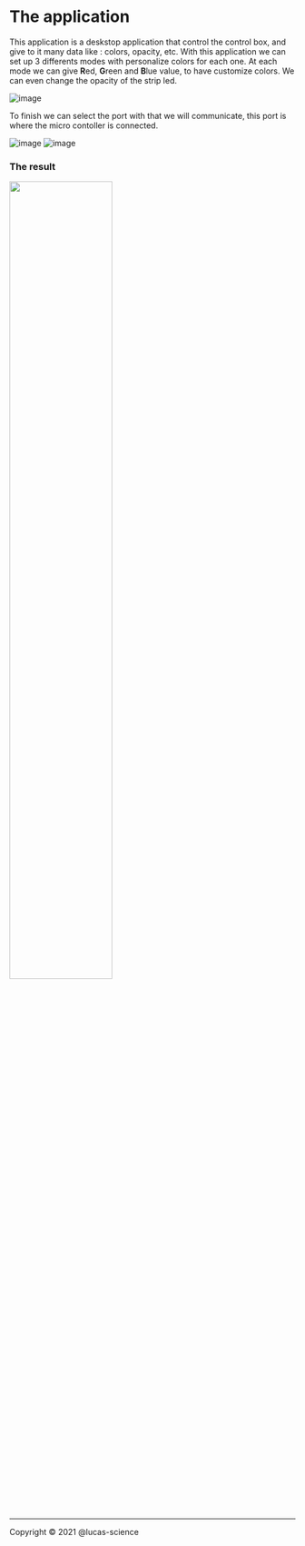 # The application

This application is a deskstop application that control the control box, and give to it many data like : colors, opacity, etc.
With this application we can set up 3 differents modes with personalize colors for each one. At each mode we can give **R**ed, **G**reen and **B**lue value, to have customize colors. We can even change the opacity of the strip led.

![image](https://user-images.githubusercontent.com/52750644/147503219-aa6bd22c-f056-4011-9a28-40a04f033e39.png)

To finish we can select the port with that we will communicate, this port is where the micro contoller is connected.

![image](https://user-images.githubusercontent.com/52750644/147502709-b9446ca0-7fa8-44a9-bbd4-eba127c37fe1.png)
![image](https://user-images.githubusercontent.com/52750644/147502719-33e90c0e-0778-4c5a-ad64-ecb64fc7caab.png)

### The result

<img src="https://user-images.githubusercontent.com/52750644/147503260-bebd6e38-8109-4f80-a496-88a59fb7e1ca.png" width="60%">

<hr>

Copyright © 2021 @lucas-science
